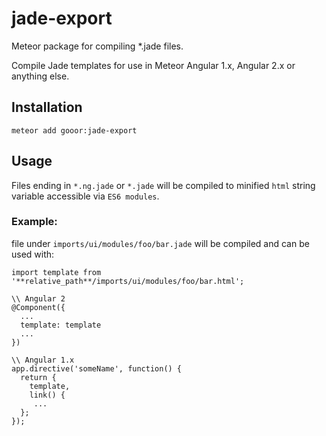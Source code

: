# jade-export

Meteor package for compiling *.jade files.

Compile Jade templates for use in Meteor Angular 1.x, Angular 2.x or anything else.

## Installation

`meteor add gooor:jade-export`

## Usage

Files ending in `*.ng.jade` or `*.jade` will be compiled to minified `html` string variable accessible via `ES6 modules`.

### Example:

file under `imports/ui/modules/foo/bar.jade` will be compiled and can be used with:
```
import template from '**relative_path**/imports/ui/modules/foo/bar.html';

\\ Angular 2
@Component({
  ...
  template: template
  ...
})

\\ Angular 1.x
app.directive('someName', function() {
  return {
    template,
    link() {
     ...
  };
});

```

